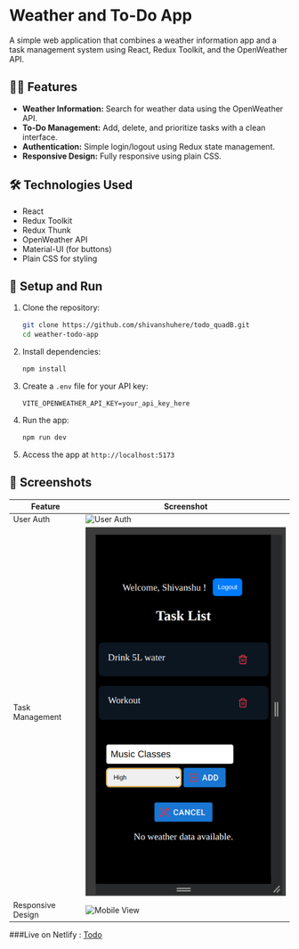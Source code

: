 # Weather and To-Do App

A simple web application that combines a weather information app and a task management system using React, Redux Toolkit, and the OpenWeather API.

## 🧑‍💻 Features

- **Weather Information:** Search for weather data using the OpenWeather API.
- **To-Do Management:** Add, delete, and prioritize tasks with a clean interface.
- **Authentication:** Simple login/logout using Redux state management.
- **Responsive Design:** Fully responsive using plain CSS.

## 🛠️ Technologies Used

- React
- Redux Toolkit
- Redux Thunk
- OpenWeather API
- Material-UI (for buttons)
- Plain CSS for styling

## 🚀 Setup and Run

1. Clone the repository:
    ```bash
    git clone https://github.com/shivanshuhere/todo_quadB.git
    cd weather-todo-app
    ```

2. Install dependencies:
    ```bash
    npm install
    ```

3. Create a `.env` file for your API key:
    ```env
    VITE_OPENWEATHER_API_KEY=your_api_key_here
    ```

4. Run the app:
    ```bash
    npm run dev
    ```

5. Access the app at `http://localhost:5173`

## 📸 Screenshots

| Feature           | Screenshot                     |
|--------------------|--------------------------------|
| User Auth       | ![User Auth](screenshots/weather.png) |
| Task Management    | ![To-Do](screenshots/todo.png) |
| Responsive Design  | ![Mobile View](screenshots/mobile.png) |

###Live on Netlify : [Todo](https://todoappq.netlify.app/)
